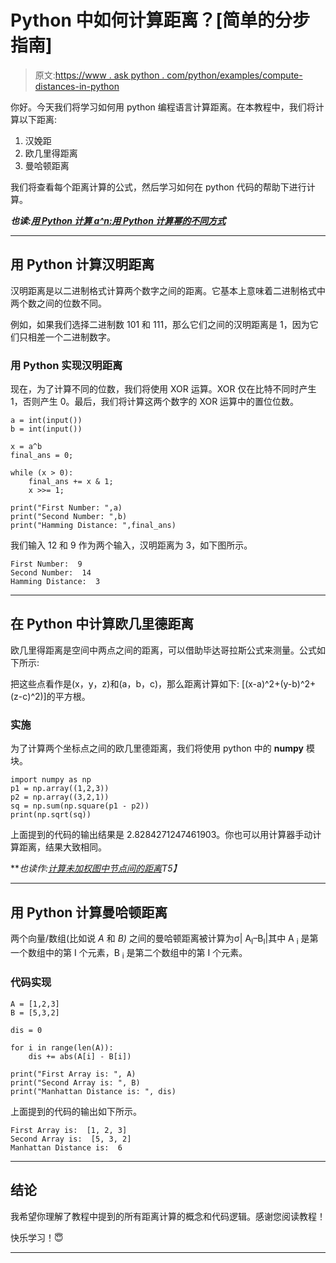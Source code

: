 # Python 中如何计算距离？[简单的分步指南]

> 原文:[https://www . ask python . com/python/examples/compute-distances-in-python](https://www.askpython.com/python/examples/compute-distances-in-python)

你好。今天我们将学习如何用 python 编程语言计算距离。在本教程中，我们将计算以下距离:

1.  汉娩距
2.  欧几里得距离
3.  曼哈顿距离

我们将查看每个距离计算的公式，然后学习如何在 python 代码的帮助下进行计算。

***也读:[用 Python 计算 a^n:用 Python 计算幂的不同方式](https://www.askpython.com/python/examples/compute-raised-to-power)***

* * *

## 用 Python 计算汉明距离

汉明距离是以二进制格式计算两个数字之间的距离。它基本上意味着二进制格式中两个数之间的位数不同。

例如，如果我们选择二进制数 101 和 111，那么它们之间的汉明距离是 1，因为它们只相差一个二进制数字。

### 用 Python 实现汉明距离

现在，为了计算不同的位数，我们将使用 XOR 运算。XOR 仅在比特不同时产生 1，否则产生 0。最后，我们将计算这两个数字的 XOR 运算中的置位位数。

```
a = int(input())
b = int(input())

x = a^b
final_ans = 0;

while (x > 0):
    final_ans += x & 1;
    x >>= 1;

print("First Number: ",a)
print("Second Number: ",b)
print("Hamming Distance: ",final_ans)

```

我们输入 12 和 9 作为两个输入，汉明距离为 3，如下图所示。

```
First Number:  9
Second Number:  14
Hamming Distance:  3

```

* * *

## 在 Python 中计算欧几里德距离

欧几里得距离是空间中两点之间的距离，可以借助毕达哥拉斯公式来测量。公式如下所示:

把这些点看作是(x，y，z)和(a，b，c)，那么距离计算如下:
[(x-a)^2+(y-b)^2+(z-c)^2)]的平方根。

### 实施

为了计算两个坐标点之间的欧几里德距离，我们将使用 python 中的 **numpy** 模块。

```
import numpy as np
p1 = np.array((1,2,3))
p2 = np.array((3,2,1))
sq = np.sum(np.square(p1 - p2))
print(np.sqrt(sq))

```

上面提到的代码的输出结果是 2.8284271247461903。你也可以用计算器手动计算距离，结果大致相同。

***也读作:[计算未加权图中节点间的距离](https://www.askpython.com/python/examples/distance-between-nodes-unweighted-graph)*T5】**

* * *

## 用 Python 计算曼哈顿距离

两个向量/数组(比如说 *A* 和 *B)* 之间的曼哈顿距离被计算为σ| A<sub>I</sub>–B<sub>I</sub>|其中 A <sub>i</sub> 是第一个数组中的第 I 个元素，B <sub>i</sub> 是第二个数组中的第 I 个元素。

### 代码实现

```
A = [1,2,3]
B = [5,3,2]

dis = 0

for i in range(len(A)):
    dis += abs(A[i] - B[i])

print("First Array is: ", A)
print("Second Array is: ", B)
print("Manhattan Distance is: ", dis)

```

上面提到的代码的输出如下所示。

```
First Array is:  [1, 2, 3]
Second Array is:  [5, 3, 2]
Manhattan Distance is:  6

```

* * *

## 结论

我希望你理解了教程中提到的所有距离计算的概念和代码逻辑。感谢您阅读教程！

快乐学习！😇

* * *